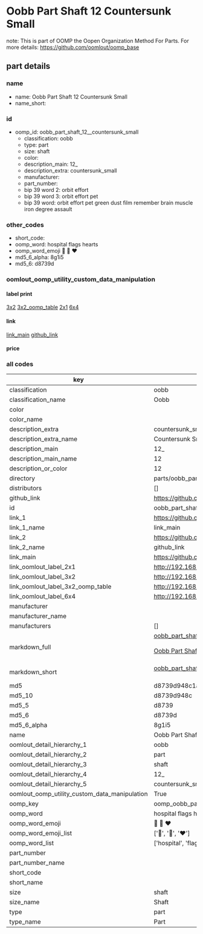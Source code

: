 # Oobb Part Shaft 12  Countersunk Small  

note: This is part of OOMP the Oopen Organization Method For Parts. For more details: https://github.com/oomlout/oomp_base

##  part details





### name
* name: Oobb Part Shaft 12  Countersunk Small
* name_short: 
### id
* oomp_id: oobb_part_shaft_12__countersunk_small
  * classification: oobb
  * type: part
  * size: shaft
  * color: 
  * description_main: 12_
  * description_extra: countersunk_small
  * manufacturer: 
  * part_number: 
  * bip 39 word 2: orbit effort
  * bip 39 word 3: orbit effort pet
  * bip 39 word: orbit effort pet green dust film remember brain muscle iron degree assault

### other_codes
* short_code: 
* oomp_word: hospital flags hearts
* oomp_word_emoji :hospital: :flags: :hearts:
* md5_6_alpha: 8g1i5
* md5_6: d8739d






### oomlout_oomp_utility_custom_data_manipulation
#### label print
[3x2](http://192.168.1.245:1112/?label=oomp%208g1i5)
[3x2_oomp_table](http://192.168.1.107:1112/?label=oomp%208g1i5)
[2x1](http://192.168.1.242:1112/?label=oomp%208g1i5)
[6x4](http://192.168.1.55:1112/?label=oomp%208g1i5)    

#### link

[link_main](https://github.com/oomlout/oomlout_oomp_current_version_messy/tree/main/parts/oobb_part_shaft_12__countersunk_small) [github_link](https://github.com/oomlout/oomlout_oomp_part_src/tree/main/parts/oobb_part_shaft_12__countersunk_small)                             

#### price







### all codes 
| key | value |  
| --- | --- |  
| classification | oobb |  
| classification_name | Oobb |  
| color |  |  
| color_name |  |  
| description_extra | countersunk_small |  
| description_extra_name | Countersunk Small |  
| description_main | 12_ |  
| description_main_name | 12  |  
| description_or_color | 12 |  
| directory | parts/oobb_part_shaft_12__countersunk_small |  
| distributors | [] |  
| github_link | https://github.com/oomlout/oomlout_oomp_part_src/tree/main/parts/oobb_part_shaft_12__countersunk_small |  
| id | oobb_part_shaft_12__countersunk_small |  
| link_1 | https://github.com/oomlout/oomlout_oomp_current_version_messy/tree/main/parts/oobb_part_shaft_12__countersunk_small |  
| link_1_name | link_main |  
| link_2 | https://github.com/oomlout/oomlout_oomp_part_src/tree/main/parts/oobb_part_shaft_12__countersunk_small |  
| link_2_name | github_link |  
| link_main | https://github.com/oomlout/oomlout_oomp_current_version_messy/tree/main/parts/oobb_part_shaft_12__countersunk_small |  
| link_oomlout_label_2x1 | http://192.168.1.242:1112/?label=oomp%208g1i5 |  
| link_oomlout_label_3x2 | http://192.168.1.245:1112/?label=oomp%208g1i5 |  
| link_oomlout_label_3x2_oomp_table | http://192.168.1.107:1112/?label=oomp%208g1i5 |  
| link_oomlout_label_6x4 | http://192.168.1.55:1112/?label=oomp%208g1i5 |  
| manufacturer |  |  
| manufacturer_name |  |  
| manufacturers | [] |  
| markdown_full | [oobb_part_shaft_12__countersunk_small](https://github.com/oomlout/oomlout_oomp_current_version_messy/tree/main/parts/oobb_part_shaft_12__countersunk_small)<br>[](https://github.com/oomlout/oomlout_oomp_current_version_messy/tree/main/parts/oobb_part_shaft_12__countersunk_small)<br>[Oobb Part Shaft 12  Countersunk Small](https://github.com/oomlout/oomlout_oomp_current_version_messy/tree/main/parts/oobb_part_shaft_12__countersunk_small)<br><br> |  
| markdown_short | [oobb_part_shaft_12__countersunk_small](https://github.com/oomlout/oomlout_oomp_current_version_messy/tree/main/parts/oobb_part_shaft_12__countersunk_small)<br><br> |  
| md5 | d8739d948c1af6b55922266546d1acdf |  
| md5_10 | d8739d948c |  
| md5_5 | d8739 |  
| md5_6 | d8739d |  
| md5_6_alpha | 8g1i5 |  
| name | Oobb Part Shaft 12  Countersunk Small |  
| oomlout_detail_hierarchy_1 | oobb |  
| oomlout_detail_hierarchy_2 | part |  
| oomlout_detail_hierarchy_3 | shaft |  
| oomlout_detail_hierarchy_4 | 12_ |  
| oomlout_detail_hierarchy_5 | countersunk_small |  
| oomlout_oomp_utility_custom_data_manipulation | True |  
| oomp_key | oomp_oobb_part_shaft_12__countersunk_small |  
| oomp_word | hospital flags hearts |  
| oomp_word_emoji | :hospital: :flags: :hearts: |  
| oomp_word_emoji_list | [':hospital:', ':flags:', ':hearts:'] |  
| oomp_word_list | ['hospital', 'flags', 'hearts'] |  
| part_number |  |  
| part_number_name |  |  
| short_code |  |  
| short_name |  |  
| size | shaft |  
| size_name | Shaft |  
| type | part |  
| type_name | Part |  
